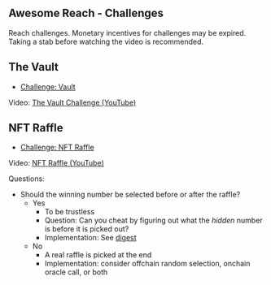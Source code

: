 ## Awesome Reach - Challenges

Reach challenges. Monetary incentives for challenges may be expired. Taking a stab before watching the video is recommended.

## The Vault

* [Challenge: Vault](https://github.com/temptemp3/awesome-reach/blob/main/challenge/challenge-vault.pdf)

Video: [The Vault Challenge (YouTube)](https://www.youtube.com/watch?v=loNxrgahOc8)

## NFT Raffle

* [Challenge: NFT Raffle](https://github.com/temptemp3/awesome-reach/blob/main/challenge/challenge-nft-raffle.pdf)

Video: [NFT Raffle (YouTube)](https://youtu.be/vqZGqPtIrro)

Questions:

* Should the winning number be selected before or after the raffle?
  * Yes
    * To be trustless
    * Question: Can you cheat by figuring out what the *hidden* number is before it is picked out?  
    * Implementation: See [digest](https://docs.reach.sh/rsh/compute/#rsh_digest)
  * No
    * A real raffle is picked at the end
    * Implementation: consider offchain random selection, onchain oracle call, or both
